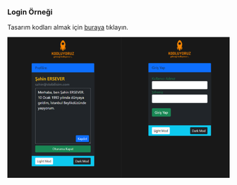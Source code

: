 ### Login Örneği

Tasarım kodları almak için [buraya](https://github.com/sahinersever93/phpbasic-login-app-theme) tıklayın.

![img.png](https://raw.githubusercontent.com/Kodluyoruz/taskforce/main/php/login-pratik/figures/img.png)
